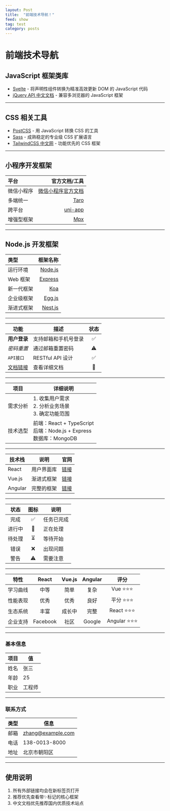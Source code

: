 ```yaml
---
layout: Post
title:  "前端技术导航！"
feed: show
tag: test
category: posts
---
```


# 前端技术导航

## JavaScript 框架类库
- [Svelte](https://svelte.dev) - 将声明性组件转换为精准高效更新 DOM 的 JavaScript 代码
- [jQuery API 中文文档](http://jquery.cuishifeng.cn/) - 兼容多浏览器的 JavaScript 框架

---

## CSS 相关工具
- [PostCSS](https://postcss.org/) - 用 JavaScript 转换 CSS 的工具
- [Sass](https://www.sass.hk/) - 成熟稳定的专业级 CSS 扩展语言
- [TailwindCSS 中文网](https://tailwindcss.cn/) - 功能优先的 CSS 框架

---

## 小程序开发框架

| 平台 | 官方文档/工具 |
| :-----| -------------: |
| 微信小程序 | [微信小程序官方文档](https://developers.weixin.qq.com/miniprogram/dev/framework/) |
| 多端统一 | [Taro](https://taro-docs.jd.com/taro/docs/README) |
| 跨平台 | [uni-app](https://uniapp.dcloud.net.cn/) |
| 增强型框架 | [Mpx](https://mpxjs.cn/) |

---

## Node.js 开发框架

| 类型 | 框架名称 |
| :-----| -------------: |
| 运行环境 | [Node.js](https://nodejs.org/) |
| Web 框架 | [Express](http://expressjs.com/) |
| 新一代框架 | [Koa](https://koajs.com/) |
| 企业级框架 | [Egg.js](https://eggjs.org/) |
| 渐进式框架 | [Nest.js](https://nestjs.com/) |

---

| 功能 | 描述 | 状态 |
|------|------|:----:|
| **用户登录** | 支持邮箱和手机号登录 | &#x2705; |
| *密码重置* | 通过邮箱重置密码 | &#x26a0;&#xfe0f; |
| `API接口` | RESTful API 设计 | &#x2705; |
| [文档链接](https://example.com) | 查看详细文档 | &#x1f4d6; |

---

| 项目 | 详细说明 |
|------|----------|
| 需求分析 | 1. 收集用户需求<br>2. 分析业务场景<br>3. 确定功能范围 |
| 技术选型 | 前端：React + TypeScript<br>后端：Node.js + Express<br>数据库：MongoDB |

---

| 技术栈 | 说明 | 官网 |
|--------|------|------|
| React | 用户界面库 | [链接](https://reactjs.org) |
| Vue.js | 渐进式框架 | [链接](https://vuejs.org) |
| Angular | 完整的框架 | [链接](https://angular.io) |

---

| 状态 | 图标 | 说明 |
|:----:|:----:|------|
| 完成 | &#x2705; | 任务已完成 |
| 进行中 | &#x1f504; | 正在处理 |
| 待处理 | &#x23f3; | 等待开始 |
| 错误 | &#x274c; | 出现问题 |
| 警告 | &#x26a0;&#xfe0f; | 需要注意 |

---

| 特性 | React | Vue.js | Angular | 评分 |
|------|:-----:|:------:|:-------:|:----:|
| 学习曲线 | 中等 | 简单 | 复杂 | Vue &#x2b50;&#x2b50;&#x2b50; |
| 性能表现 | 优秀 | 优秀 | 良好 | 平分 &#x2b50;&#x2b50;&#x2b50; |
| 生态系统 | 丰富 | 成长中 | 完整 | React &#x2b50;&#x2b50;&#x2b50; |
| 企业支持 | Facebook | 社区 | Google | Angular &#x2b50;&#x2b50;&#x2b50; |

---


### 基本信息

| 项目 | 值 |
|------|-----|
| 姓名 | 张三 |
| 年龄 | 25 |
| 职业 | 工程师 |

---

### 联系方式

| 类型 | 信息 |
|------|------|
| 邮箱 | zhang@example.com |
| 电话 | 138-0013-8000 |
| 地址 | 北京市朝阳区 |

---

## 使用说明
1. 所有外部链接均会在新标签页打开
2. 推荐优先查看带✨标记的核心框架
3. 中文文档优先推荐国内优质技术站点
